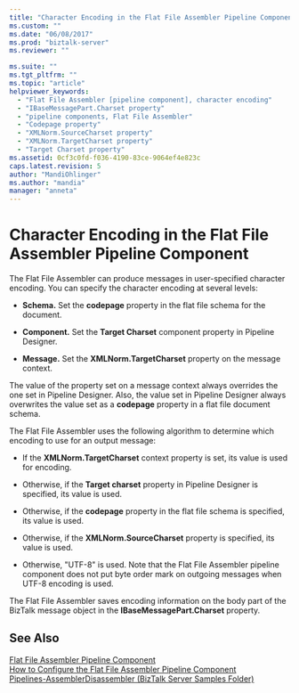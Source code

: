 ```yaml
---
title: "Character Encoding in the Flat File Assembler Pipeline Component | Microsoft Docs"
ms.custom: ""
ms.date: "06/08/2017"
ms.prod: "biztalk-server"
ms.reviewer: ""

ms.suite: ""
ms.tgt_pltfrm: ""
ms.topic: "article"
helpviewer_keywords: 
  - "Flat File Assembler [pipeline component], character encoding"
  - "IBaseMessagePart.Charset property"
  - "pipeline components, Flat File Assembler"
  - "Codepage property"
  - "XMLNorm.SourceCharset property"
  - "XMLNorm.TargetCharset property"
  - "Target Charset property"
ms.assetid: 0cf3c0fd-f036-4190-83ce-9064ef4e823c
caps.latest.revision: 5
author: "MandiOhlinger"
ms.author: "mandia"
manager: "anneta"
---
```

# Character Encoding in the Flat File Assembler Pipeline Component
The Flat File Assembler can produce messages in user-specified character encoding. You can specify the character encoding at several levels:  
  
-   **Schema.** Set the **codepage** property in the flat file schema for the document.  
  
-   **Component.** Set the **Target Charset** component property in Pipeline Designer.  
  
-   **Message.** Set the **XMLNorm.TargetCharset** property on the message context.  
  
 The value of the property set on a message context always overrides the one set in Pipeline Designer. Also, the value set in Pipeline Designer always overwrites the value set as a **codepage** property in a flat file document schema.  
  
 The Flat File Assembler uses the following algorithm to determine which encoding to use for an output message:  
  
-   If the **XMLNorm.TargetCharset** context property is set, its value is used for encoding.  
  
-   Otherwise, if the **Target charset** property in Pipeline Designer is specified, its value is used.  
  
-   Otherwise, if the **codepage** property in the flat file schema is specified, its value is used.  
  
-   Otherwise, if the **XMLNorm.SourceCharset** property is specified, its value is used.  
  
-   Otherwise, "UTF-8" is used. Note that the Flat File Assembler pipeline component does not put byte order mark on outgoing messages when UTF-8 encoding is used.  
  
 The Flat File Assembler saves encoding information on the body part of the BizTalk message object in the **IBaseMessagePart.Charset** property.  
  
## See Also  
 [Flat File Assembler Pipeline Component](../core/flat-file-assembler-pipeline-component.md)   
 [How to Configure the Flat File Assembler Pipeline Component](../core/how-to-configure-the-flat-file-assembler-pipeline-component.md)   
 [Pipelines-AssemblerDisassembler (BizTalk Server Samples Folder)](../core/pipelines-assemblerdisassembler-biztalk-server-samples-folder.md)